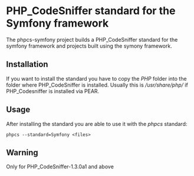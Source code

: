 # PHP_CodeSniffer standard for the Symfony framework

The phpcs-symfony project builds a PHP_CodeSniffer standard for the symfony
framework and projects built using the symony framework.

## Installation

If you want to install the standard you have to copy the _PHP_ folder into the
folder where PHP_CodeSniffer is installed. Usually this is _/usr/share/php/_ if
PHP_Codesniffer is installed via PEAR.

## Usage

After installing the standard you are able to use it with the _phpcs_ standard:

    phpcs --standard=Symfony <files>

## Warning

Only for PHP_CodeSniffer-1.3.0a1 and above
